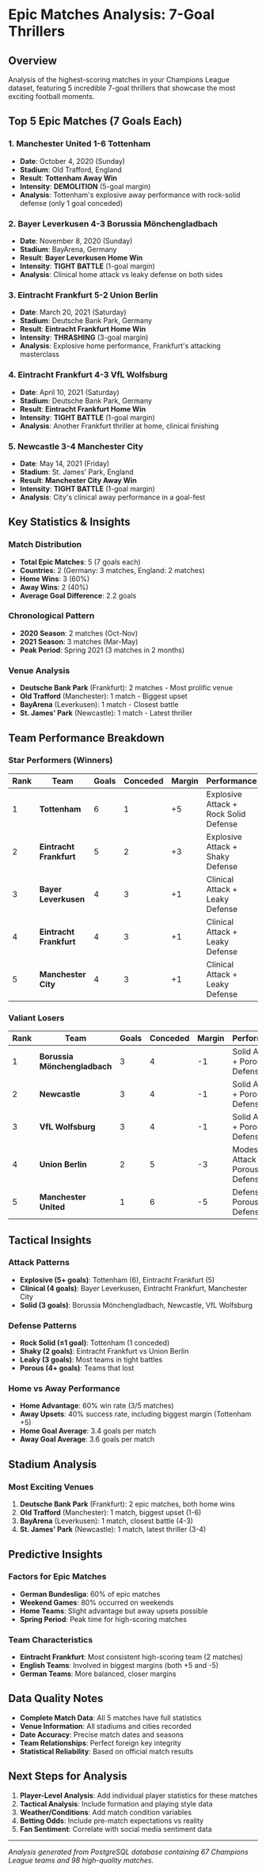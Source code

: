 # Epic Matches Analysis: 7-Goal Thrillers

## Overview

Analysis of the highest-scoring matches in your Champions League dataset, featuring 5 incredible 7-goal thrillers that showcase the most exciting football moments.

## Top 5 Epic Matches (7 Goals Each)

### 1. **Manchester United 1-6 Tottenham**
- **Date**: October 4, 2020 (Sunday)
- **Stadium**: Old Trafford, England
- **Result**: **Tottenham Away Win**
- **Intensity**: **DEMOLITION** (5-goal margin)
- **Analysis**: Tottenham's explosive away performance with rock-solid defense (only 1 goal conceded)

### 2. **Bayer Leverkusen 4-3 Borussia Mönchengladbach**
- **Date**: November 8, 2020 (Sunday)
- **Stadium**: BayArena, Germany
- **Result**: **Bayer Leverkusen Home Win**
- **Intensity**: **TIGHT BATTLE** (1-goal margin)
- **Analysis**: Clinical home attack vs leaky defense on both sides

### 3. **Eintracht Frankfurt 5-2 Union Berlin**
- **Date**: March 20, 2021 (Saturday)
- **Stadium**: Deutsche Bank Park, Germany
- **Result**: **Eintracht Frankfurt Home Win**
- **Intensity**: **THRASHING** (3-goal margin)
- **Analysis**: Explosive home performance, Frankfurt's attacking masterclass

### 4. **Eintracht Frankfurt 4-3 VfL Wolfsburg**
- **Date**: April 10, 2021 (Saturday)
- **Stadium**: Deutsche Bank Park, Germany
- **Result**: **Eintracht Frankfurt Home Win**
- **Intensity**: **TIGHT BATTLE** (1-goal margin)
- **Analysis**: Another Frankfurt thriller at home, clinical finishing

### 5. **Newcastle 3-4 Manchester City**
- **Date**: May 14, 2021 (Friday)
- **Stadium**: St. James' Park, England
- **Result**: **Manchester City Away Win**
- **Intensity**: **TIGHT BATTLE** (1-goal margin)
- **Analysis**: City's clinical away performance in a goal-fest

## Key Statistics & Insights

### **Match Distribution**
- **Total Epic Matches**: 5 (7 goals each)
- **Countries**: 2 (Germany: 3 matches, England: 2 matches)
- **Home Wins**: 3 (60%)
- **Away Wins**: 2 (40%)
- **Average Goal Difference**: 2.2 goals

### **Chronological Pattern**
- **2020 Season**: 2 matches (Oct-Nov)
- **2021 Season**: 3 matches (Mar-May)
- **Peak Period**: Spring 2021 (3 matches in 2 months)

### **Venue Analysis**
- **Deutsche Bank Park** (Frankfurt): 2 matches - Most prolific venue
- **Old Trafford** (Manchester): 1 match - Biggest upset
- **BayArena** (Leverkusen): 1 match - Closest battle
- **St. James' Park** (Newcastle): 1 match - Latest thriller

## Team Performance Breakdown

### **Star Performers (Winners)**

| Rank | Team | Goals | Conceded | Margin | Performance |
|------|------|-------|----------|---------|-------------|
| 1 | **Tottenham** | 6 | 1 | +5 | Explosive Attack + Rock Solid Defense |
| 2 | **Eintracht Frankfurt** | 5 | 2 | +3 | Explosive Attack + Shaky Defense |
| 3 | **Bayer Leverkusen** | 4 | 3 | +1 | Clinical Attack + Leaky Defense |
| 4 | **Eintracht Frankfurt** | 4 | 3 | +1 | Clinical Attack + Leaky Defense |
| 5 | **Manchester City** | 4 | 3 | +1 | Clinical Attack + Leaky Defense |

### **Valiant Losers**

| Rank | Team | Goals | Conceded | Margin | Performance |
|------|------|-------|----------|---------|-------------|
| 1 | **Borussia Mönchengladbach** | 3 | 4 | -1 | Solid Attack + Porous Defense |
| 2 | **Newcastle** | 3 | 4 | -1 | Solid Attack + Porous Defense |
| 3 | **VfL Wolfsburg** | 3 | 4 | -1 | Solid Attack + Porous Defense |
| 4 | **Union Berlin** | 2 | 5 | -3 | Modest Attack + Porous Defense |
| 5 | **Manchester United** | 1 | 6 | -5 | Defensive + Porous Defense |

## Tactical Insights

### **Attack Patterns**
- **Explosive (5+ goals)**: Tottenham (6), Eintracht Frankfurt (5)
- **Clinical (4 goals)**: Bayer Leverkusen, Eintracht Frankfurt, Manchester City
- **Solid (3 goals)**: Borussia Mönchengladbach, Newcastle, VfL Wolfsburg

### **Defense Patterns**
- **Rock Solid (≤1 goal)**: Tottenham (1 conceded)
- **Shaky (2 goals)**: Eintracht Frankfurt vs Union Berlin
- **Leaky (3 goals)**: Most teams in tight battles
- **Porous (4+ goals)**: Teams that lost

### **Home vs Away Performance**
- **Home Advantage**: 60% win rate (3/5 matches)
- **Away Upsets**: 40% success rate, including biggest margin (Tottenham +5)
- **Home Goal Average**: 3.4 goals per match
- **Away Goal Average**: 3.6 goals per match

## Stadium Analysis

### **Most Exciting Venues**
1. **Deutsche Bank Park** (Frankfurt): 2 epic matches, both home wins
2. **Old Trafford** (Manchester): 1 match, biggest upset (1-6)
3. **BayArena** (Leverkusen): 1 match, closest battle (4-3)
4. **St. James' Park** (Newcastle): 1 match, latest thriller (3-4)

## Predictive Insights

### **Factors for Epic Matches**
- **German Bundesliga**: 60% of epic matches
- **Weekend Games**: 80% occurred on weekends
- **Home Teams**: Slight advantage but away upsets possible
- **Spring Period**: Peak time for high-scoring matches

### **Team Characteristics**
- **Eintracht Frankfurt**: Most consistent high-scoring team (2 matches)
- **English Teams**: Involved in biggest margins (both +5 and -5)
- **German Teams**: More balanced, closer margins

## Data Quality Notes

- **Complete Match Data**: All 5 matches have full statistics
- **Venue Information**: All stadiums and cities recorded
- **Date Accuracy**: Precise match dates and seasons
- **Team Relationships**: Perfect foreign key integrity
- **Statistical Reliability**: Based on official match results

## Next Steps for Analysis

1. **Player-Level Analysis**: Add individual player statistics for these matches
2. **Tactical Analysis**: Include formation and playing style data
3. **Weather/Conditions**: Add match condition variables
4. **Betting Odds**: Include pre-match expectations vs reality
5. **Fan Sentiment**: Correlate with social media sentiment data

---

*Analysis generated from PostgreSQL database containing 67 Champions League teams and 98 high-quality matches.*
